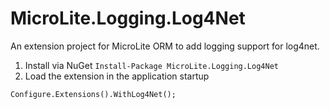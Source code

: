 MicroLite.Logging.Log4Net
=========================

An extension project for MicroLite ORM to add logging support for log4net.

1. Install via NuGet `Install-Package MicroLite.Logging.Log4Net`
2. Load the extension in the application startup

`Configure.Extensions().WithLog4Net();`